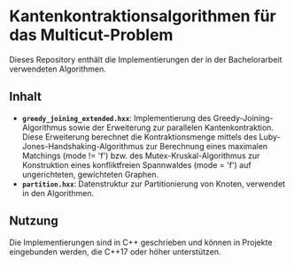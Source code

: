 # Kantenkontraktionsalgorithmen für das Multicut-Problem

Dieses Repository enthält die Implementierungen der in der Bachelorarbeit verwendeten Algorithmen.

## Inhalt

- **`greedy_joining_extended.hxx`**: Implementierung des Greedy-Joining-Algorithmus sowie der Erweiterung zur parallelen Kantenkontraktion. Diese Erweiterung berechnet die Kontraktionsmenge mittels des Luby-Jones-Handshaking-Algorithmus zur Berechnung eines maximalen Matchings (mode != 'f') bzw. des Mutex-Kruskal-Algorithmus zur Konstruktion eines konfliktfreien Spannwaldes (mode = 'f') auf ungerichteten, gewichteten Graphen.  
- **`partition.hxx`**: Datenstruktur zur Partitionierung von Knoten, verwendet in den Algorithmen.  

## Nutzung

Die Implementierungen sind in C++ geschrieben und können in Projekte eingebunden werden, die C++17 oder höher unterstützen. 

